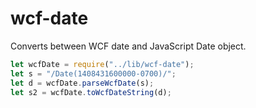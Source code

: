 wcf-date
========

Converts between WCF date and JavaScript Date object.

```javascript
let wcfDate = require("../lib/wcf-date");
let s = "/Date(1408431600000-0700)/";
let d = wcfDate.parseWcfDate(s);
let s2 = wcfDate.toWcfDateString(d);
```